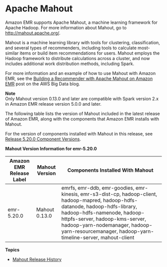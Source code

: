 # Apache Mahout<a name="emr-mahout"></a>

Amazon EMR supports Apache Mahout, a machine learning framework for Apache Hadoop\. For more information about Mahout, go to [http://mahout\.apache\.org/](http://mahout.apache.org/)\.

Mahout is a machine learning library with tools for clustering, classification, and several types of recommenders, including tools to calculate most\-similar items or build item recommendations for users\. Mahout employs the Hadoop framework to distribute calculations across a cluster, and now includes additional work distribution methods, including Spark\.

For more information and an example of how to use Mahout with Amazon EMR, see the [Building a Recommender with Apache Mahout on Amazon EMR](https://aws.amazon.com/blogs/big-data/building-a-recommender-with-apache-mahout-on-amazon-elastic-mapreduce-emr/) post on the AWS Big Data blog\.

**Note**  
Only Mahout version 0\.13\.0 and later are compatible with Spark version 2\.x in Amazon EMR release version 5\.0\.0 and later\.

The following table lists the version of Mahout included in the latest release of Amazon EMR, along with the components that Amazon EMR installs with Mahout\.

For the version of components installed with Mahout in this release, see [Release 5\.20\.0 Component Versions](emr-release-5x.md#emr-5200-release)\.


**Mahout Version Information for emr\-5\.20\.0**  

| Amazon EMR Release Label | Mahout Version | Components Installed With Mahout | 
| --- | --- | --- | 
| emr\-5\.20\.0 | Mahout 0\.13\.0 | emrfs, emr\-ddb, emr\-goodies, emr\-kinesis, emr\-s3\-dist\-cp, hadoop\-client, hadoop\-mapred, hadoop\-hdfs\-datanode, hadoop\-hdfs\-library, hadoop\-hdfs\-namenode, hadoop\-httpfs\-server, hadoop\-kms\-server, hadoop\-yarn\-nodemanager, hadoop\-yarn\-resourcemanager, hadoop\-yarn\-timeline\-server, mahout\-client | 

**Topics**
+ [Mahout Release History](Mahout-release-history.md)